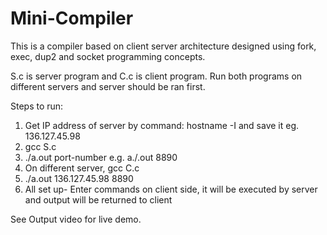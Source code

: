 # Mini-Compiler
This is a compiler based on client server architecture designed using fork, exec, dup2 and socket programming concepts.

S.c is server program and C.c is client program. Run both programs on different servers and server should be ran first.

Steps to run:
1. Get IP address of server by command: hostname -I and save it eg. 136.127.45.98
2. gcc S.c
3. ./a.out port-number e.g. a./.out 8890
4. On different server, gcc C.c
5. ./a.out 136.127.45.98 8890
6. All set up- Enter commands on client side, it will be executed by server and output will be returned to client

See Output video for live demo.
